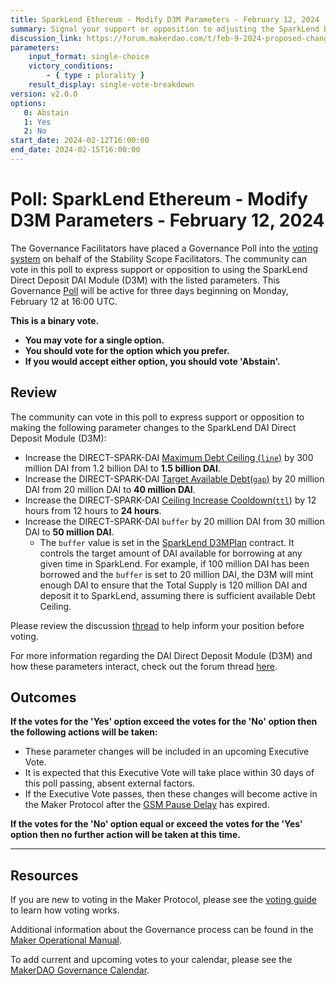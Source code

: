 ```yaml
---
title: SparkLend Ethereum - Modify D3M Parameters - February 12, 2024
summary: Signal your support or opposition to adjusting the SparkLend DAI Direct Deposit Module (D3M) parameters.
discussion_link: https://forum.makerdao.com/t/feb-9-2024-proposed-changes-to-sparklend-for-upcoming-spell/23656
parameters:
    input_format: single-choice
    victory_conditions:
        - { type : plurality }
    result_display: single-vote-breakdown
version: v2.0.0
options:
   0: Abstain
   1: Yes
   2: No
start_date: 2024-02-12T16:00:00
end_date: 2024-02-15T16:00:00
---
```

# Poll: SparkLend Ethereum - Modify D3M Parameters - February 12, 2024

The Governance Facilitators have placed a Governance Poll into the [voting system](https://vote.makerdao.com/polling) on behalf of the Stability Scope Facilitators. The community can vote in this poll to express support or opposition to using the SparkLend Direct Deposit DAI Module (D3M) with the listed parameters. This Governance [Poll](https://manual.makerdao.com/governance/governance-cycle/weekly-governance-cycle#weekly-governance-cycle-definitions-mip16c1) will be active for three days beginning on Monday, February 12 at 16:00 UTC.

**This is a binary vote.**
- **You may vote for a single option.**
- **You should vote for the option which you prefer.**
- **If you would accept either option, you should vote 'Abstain'.**

## Review

The community can vote in this poll to express support or opposition to making the following parameter changes to the SparkLend DAI Direct Deposit Module (D3M):
* Increase the DIRECT-SPARK-DAI [Maximum Debt Ceiling (`line`)](https://mips.makerdao.com/mips/details/MIP104#14-3-1-4-1-maximum-debt-ceiling-line-) by 300 million DAI from 1.2 billion DAI to **1.5 billion DAI**.
* Increase the DIRECT-SPARK-DAI [Target Available Debt(`gap`)](https://mips.makerdao.com/mips/details/MIP104#14-3-1-4-2-target-available-debt-gap-) by 20 million DAI from 20 million DAI to **40 million DAI**.
* Increase the DIRECT-SPARK-DAI [Ceiling Increase Cooldown(`ttl`)](https://mips.makerdao.com/mips/details/MIP104#14-3-1-4-3-ceiling-increase-cooldown-ttl-) by 12 hours from 12 hours to **24 hours**.
* Increase the DIRECT-SPARK-DAI `buffer` by 20 million DAI from 30 million DAI to **50 million DAI**.
    * The `buffer` value is set in the [SparkLend D3MPlan](https://etherscan.io/address/0x104fadbb7e17db1a685bba61007dfb015206a4d2#code) contract. It controls the target amount of DAI available for borrowing at any given time in SparkLend. For example, if 100 million DAI has been borrowed and the `buffer` is set to 20 million DAI, the D3M will mint enough DAI to ensure that the Total Supply is 120 million DAI and deposit it to SparkLend, assuming there is sufficient available Debt Ceiling.

Please review the discussion [thread](https://forum.makerdao.com/t/feb-9-2024-proposed-changes-to-sparklend-for-upcoming-spell/23656) to help inform your position before voting.

For more information regarding the DAI Direct Deposit Module (D3M) and how these parameters interact, check out the forum thread [here](https://forum.makerdao.com/t/discussion-direct-deposit-dai-module-d3m/7357).

## Outcomes

**If the votes for the 'Yes' option exceed the votes for the 'No' option then the following actions will be taken:**
* These parameter changes will be included in an upcoming Executive Vote.
* It is expected that this Executive Vote will take place within 30 days of this poll passing, absent external factors.
* If the Executive Vote passes, then these changes will become active in the Maker Protocol after the [GSM Pause Delay](https://manual.makerdao.com/parameter-index/core/param-gsm-pause-delay) has expired.

**If the votes for the 'No' option equal or exceed the votes for the 'Yes' option then no further action will be taken at this time.**

---

## Resources

If you are new to voting in the Maker Protocol, please see the [voting guide](https://manual.makerdao.com/governance/voting-in-makerdao/on-chain-governance) to learn how voting works.

Additional information about the Governance process can be found in the [Maker Operational Manual](https://manual.makerdao.com).

To add current and upcoming votes to your calendar, please see the [MakerDAO Governance Calendar](https://manual.makerdao.com/makerdao/calendars/governance-calendar).
